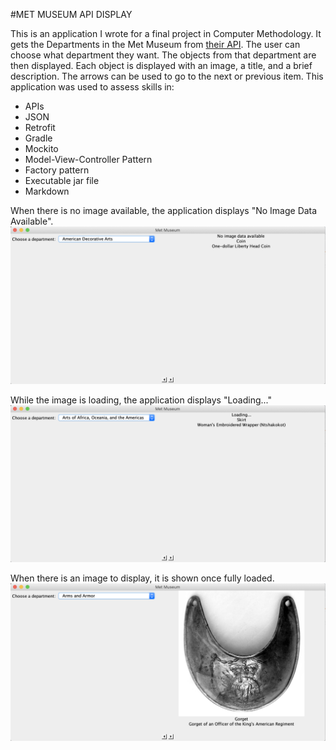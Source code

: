 #MET MUSEUM API DISPLAY

This is an application I wrote for a final project in 
Computer Methodology. It gets the Departments in the 
Met Museum from [their API]("https://metmuseum.github.io/"). 
The user can choose what department 
they want. The objects from that department are then displayed. 
Each object is displayed with an image, a title, and a brief
description. The arrows can be used to go to the next or previous 
item.
This application was used to assess skills in:
* APIs
* JSON
* Retrofit
* Gradle
* Mockito
* Model-View-Controller Pattern
* Factory pattern
* Executable jar file
* Markdown

When there is no image available, the application displays 
"No Image Data Available".
![ALT](Images/No_Image_Data.png)

While the image is loading, the application displays "Loading..."
![ALT](Images/Loading.png)

When there is an image to display, it is shown once fully 
loaded.
![ALT](Images/With_Image.png)